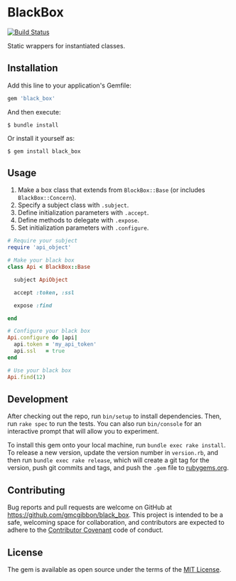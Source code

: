 # BlackBox

[![Build Status](https://travis-ci.org/gmcgibbon/black_box.svg?branch=master)](https://travis-ci.org/gmcgibbon/black_box)

Static wrappers for instantiated classes.

## Installation

Add this line to your application's Gemfile:

```ruby
gem 'black_box'
```

And then execute:

    $ bundle install

Or install it yourself as:

    $ gem install black_box

## Usage

1. Make a box class that extends from `BlockBox::Base` (or includes `BlackBox::Concern`).
2. Specify a subject class with `.subject`.
3. Define initialization parameters with `.accept`.
4. Define methods to delegate with `.expose`.
5. Set initialization parameters with `.configure`.

```ruby
# Require your subject
require 'api_object'

# Make your black box
class Api < BlackBox::Base

  subject ApiObject

  accept :token, :ssl

  expose :find

end

# Configure your black box
Api.configure do |api|
  api.token = 'my_api_token'
  api.ssl   = true
end

# Use your black box
Api.find(12)
```

## Development

After checking out the repo, run `bin/setup` to install dependencies. Then, run `rake spec` to run the tests. You can also run `bin/console` for an interactive prompt that will allow you to experiment.

To install this gem onto your local machine, run `bundle exec rake install`. To release a new version, update the version number in `version.rb`, and then run `bundle exec rake release`, which will create a git tag for the version, push git commits and tags, and push the `.gem` file to [rubygems.org](https://rubygems.org).

## Contributing

Bug reports and pull requests are welcome on GitHub at https://github.com/gmcgibbon/black_box. This project is intended to be a safe, welcoming space for collaboration, and contributors are expected to adhere to the [Contributor Covenant](http://contributor-covenant.org) code of conduct.


## License

The gem is available as open source under the terms of the [MIT License](http://opensource.org/licenses/MIT).
